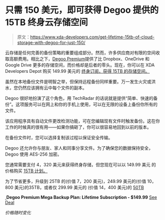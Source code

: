 # 只需 150 美元，即可获得 Degoo 提供的 15TB 终身云存储空间

> 原文：<https://www.xda-developers.com/get-lifetime-15tb-of-cloud-storage-with-degoo-for-just-150/>

云存储是任何完善的备份策略的重要组成部分。然而，许多供应商对有限的空间收取高额费用。相比之下，[Degoo Premium](https://depot.xda-developers.com/sales/degoo-premium-mega-backup-lifetime-subscription-15tb?utm_source=xda-developers.com&utm_medium=referral&utm_campaign=degoo-premium-mega-backup-lifetime-subscription-15tb&utm_term=scsf-446321&utm_content=a0x1P000004Yd5KQAS&scsonar=1)提供了比 Dropbox、OneDrive 和 Google Drive 更多的存储空间，而价格却是后者的零头。现在，你可以在 XDA Developers Depot 购买 149.99 美元的 [终身订阅，获得 15TB 的存储空间。](https://depot.xda-developers.com/sales/degoo-premium-mega-backup-lifetime-subscription-15tb?utm_source=xda-developers.com&utm_medium=referral&utm_campaign=degoo-premium-mega-backup-lifetime-subscription-15tb&utm_term=scsf-446321&utm_content=a0x1P000004Yd5KQAS&scsonar=1)

虽然在本地备份文件是明智之举，但保持远程备份同样重要。万一发生火灾或洪水，您仍然应该拥有云中每个文件的副本。

Degoo 很好地扮演了这个角色，用 TechRadar 的话说就是提供“简单、快速的备份”。这项服务可以在网上和你的手机上使用，可以在无限的设备上备份你所有的文件。

该应用程序具有自动文件更改检测功能，可在您编辑现有文件时触发备份。这在你工作的时候真的很有用——如果你搞砸了，你可以很容易地回到以前的版本。

在备份文件时，您可以选择复制该过程以保证安全传输。

Degoo 还允许你与朋友、家人和同事分享文件。为了确保您的数据保持安全，Degoo 使用 AES-256 加密。

您通常需要支付 4，320 美元来获得终身存储，但您现在可以以 149.99 美元 的价格购买 [15TB 计划。](https://depot.xda-developers.com/sales/degoo-premium-mega-backup-lifetime-subscription-15tb?utm_source=xda-developers.com&utm_medium=referral&utm_campaign=degoo-premium-mega-backup-lifetime-subscription-15tb&utm_term=scsf-446321&utm_content=a0x1P000004Yd5KQAS&scsonar=1)

为了节省更多，升级到 25TB 的[](https://depot.xda-developers.com/sales/degoo-premium-mega-backup-lifetime-subscription-25tb?utm_source=xda-developers.com&utm_medium=referral&utm_campaign=degoo-premium-mega-backup-lifetime-subscription-25tb&utm_term=scsf-446322&utm_content=a0x1P000004Yd5KQAS&scsonar=1)(价值 7，200 美元)，249.99 美元的[](https://depot.xda-developers.com/sales/degoo-premium-mega-backup-lifetime-subscription-35tb?utm_source=xda-developers.com&utm_medium=referral&utm_campaign=degoo-premium-mega-backup-lifetime-subscription-35tb&utm_term=scsf-446323&utm_content=a0x1P000004Yd5KQAS&scsonar=1)(价值 10，800 美元)的35TB，或者仅 299.99 美元的 (价值 14，400 美元)的 [50TB](https://depot.xda-developers.com/sales/degoo-premium-mega-backup-lifetime-subscription-50tb?utm_source=xda-developers.com&utm_medium=referral&utm_campaign=degoo-premium-mega-backup-lifetime-subscription-50tb&utm_term=scsf-446324&utm_content=a0x1P000004Yd5KQAS&scsonar=1)

[ ](https://depot.xda-developers.com/sales/degoo-premium-mega-backup-lifetime-subscription-15tb?utm_source=xda-developers.com&utm_medium=referral-cta&utm_campaign=degoo-premium-mega-backup-lifetime-subscription-15tb&utm_term=scsf-446321&utm_content=a0x1P000004Yd5KQAS&scsonar=1)**Degoo Premium Mega Backup Plan: Lifetime Subscription - $149.99** [See Deal](https://depot.xda-developers.com/sales/degoo-premium-mega-backup-lifetime-subscription-15tb?utm_source=xda-developers.com&utm_medium=referral-cta&utm_campaign=degoo-premium-mega-backup-lifetime-subscription-15tb&utm_term=scsf-446321&utm_content=a0x1P000004Yd5KQAS&scsonar=1)

*价格随时变化*